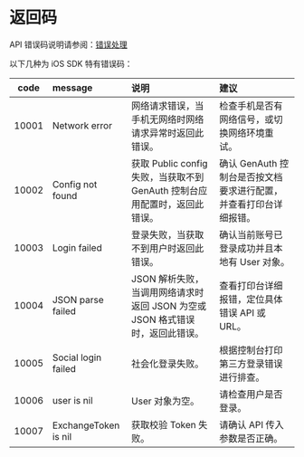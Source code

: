 # 返回码

<LastUpdated/>

API 错误码说明请参阅：[错误处理](https://api-explorer.genauth.ai/?tag=group/开发准备#tag/开发准备/错误处理)

以下几种为 iOS SDK 特有错误码：

| code  | message              | 说明                                                                          | 建议                                                              |
| :---: | :------------------- | :---------------------------------------------------------------------------- | :---------------------------------------------------------------- |
| 10001 | Network error        | 网络请求错误，当手机无网络时网络请求异常时返回此错误。                        | 检查手机是否有网络信号，或切换网络环境重试。                      |
| 10002 | Config not found     | 获取 Public config 失败，当获取不到 GenAuth 控制台应用配置时，返回此错误。    | 确认 GenAuth 控制台是否按文档要求进行配置，并查看打印台详细报错。 |
| 10003 | Login failed         | 登录失败，当获取不到用户时返回此错误。                                        | 确认当前账号已登录成功并且本地有 User 对象。                      |
| 10004 | JSON parse failed    | JSON 解析失败，当调用网络请求时返回 JSON 为空或 JSON 格式错误时，返回此错误。 | 查看打印台详细报错，定位具体错误 API 或 URL。                     |
| 10005 | Social login failed  | 社会化登录失败。                                                              | 根据控制台打印第三方登录错误进行排查。                            |
| 10006 | user is nil          | User 对象为空。                                                               | 请检查用户是否登录。                                              |
| 10007 | ExchangeToken is nil | 获取校验 Token 失败。                                                         | 请确认 API 传入参数是否正确。                                     |
